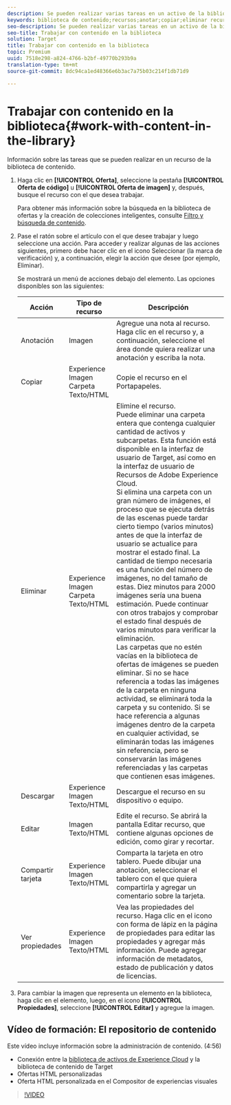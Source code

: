 ```yaml
---
description: Se pueden realizar varias tareas en un activo de la biblioteca.
keywords: biblioteca de contenido;recursos;anotar;copiar;eliminar recurso;descargar recurso;editar contenido;compartir tarjeta;ver propiedades de contenido
seo-description: Se pueden realizar varias tareas en un activo de la biblioteca.
seo-title: Trabajar con contenido en la biblioteca
solution: Target
title: Trabajar con contenido en la biblioteca
topic: Premium
uuid: 7518e298-a824-4766-b2bf-49770b293b9a
translation-type: tm+mt
source-git-commit: 8dc94ca1ed48366e6b3ac7a75b03c214f1db71d9

---
```



# Trabajar con contenido en la biblioteca{#work-with-content-in-the-library}

Información sobre las tareas que se pueden realizar en un recurso de la biblioteca de contenido.

1. Haga clic en **[!UICONTROL Oferta]**, seleccione la pestaña **[!UICONTROL Oferta de código]** u **[!UICONTROL Oferta de imagen]** y, después, busque el recurso con el que desea trabajar.

   Para obtener más información sobre la búsqueda en la biblioteca de ofertas y la creación de colecciones inteligentes, consulte [Filtro y búsqueda de contenido](../../c-experiences/c-manage-content/filter-and-search-content.md#concept_3B59B8F025BF4CEA82ECC5199D365276).

1. Pase el ratón sobre el artículo con el que desee trabajar y luego seleccione una acción. Para acceder y realizar algunas de las acciones siguientes, primero debe hacer clic en el icono Seleccionar (la marca de verificación) y, a continuación, elegir la acción que desee (por ejemplo, Eliminar).

   Se mostrará un menú de acciones debajo del elemento. Las opciones disponibles son las siguientes:

   | Acción | Tipo de recurso | Descripción |
   |--- |--- |--- |
   | Anotación | Imagen | Agregue una nota al recurso. Haga clic en el recurso y, a continuación, seleccione el área donde quiera realizar una anotación y escriba la nota. |
   | Copiar | Experience<br>Imagen<br>Carpeta<br>Texto/HTML | Copie el recurso en el Portapapeles. |
   | Eliminar | Experience<br>Imagen<br>Carpeta<br>Texto/HTML | Elimine el recurso.<br>Puede eliminar una carpeta entera que contenga cualquier cantidad de activos y subcarpetas. Esta función está disponible en la interfaz de usuario de Target, así como en la interfaz de usuario de Recursos de Adobe Experience Cloud.<br>Si elimina una carpeta con un gran número de imágenes, el proceso que se ejecuta detrás de las escenas puede tardar cierto tiempo (varios minutos) antes de que la interfaz de usuario se actualice para mostrar el estado final. La cantidad de tiempo necesaria es una función del número de imágenes, no del tamaño de estas. Diez minutos para 2000 imágenes sería una buena estimación. Puede continuar con otros trabajos y comprobar el estado final después de varios minutos para verificar la eliminación.<br> Las carpetas que no estén vacías en la biblioteca de ofertas de imágenes se pueden eliminar. Si no se hace referencia a todas las imágenes de la carpeta en ninguna actividad, se eliminará toda la carpeta y su contenido. Si se hace referencia a algunas imágenes dentro de la carpeta en cualquier actividad, se eliminarán todas las imágenes sin referencia, pero se conservarán las imágenes referenciadas y las carpetas que contienen esas imágenes. |
   | Descargar | Experience<br>Imagen<br>Texto/HTML | Descargue el recurso en su dispositivo o equipo. |
   | Editar | Imagen<br>Texto/HTML | Edite el recurso. Se abrirá la pantalla Editar recurso, que contiene algunas opciones de edición, como girar y recortar. |
   | Compartir tarjeta | Experience<br>Imagen<br>Texto/HTML | Comparta la tarjeta en otro tablero. Puede dibujar una anotación, seleccionar el tablero con el que quiera compartirla y agregar un comentario sobre la tarjeta. |
   | Ver propiedades | Experience<br>Imagen<br>Texto/HTML | Vea las propiedades del recurso. Haga clic en el icono con forma de lápiz en la página de propiedades para editar las propiedades y agregar más información. Puede agregar información de metadatos, estado de publicación y datos de licencias. |

1. Para cambiar la imagen que representa un elemento en la biblioteca, haga clic en el elemento, luego, en el icono **[!UICONTROL Propiedades]**, seleccione **[!UICONTROL Editar]** y agregue la imagen.

## Vídeo de formación: El repositorio de contenido

Este vídeo incluye información sobre la administración de contenido. (4:56)

* Conexión entre la [biblioteca de activos de Experience Cloud](https://docs.adobe.com/content/help/en/core-services/interface/assets/creative-cloud.html) y la biblioteca de contenido de Target
* Ofertas HTML personalizadas
* Oferta HTML personalizada en el Compositor de experiencias visuales

>[!VIDEO](https://video.tv.adobe.com/v/17387?captions=spa)